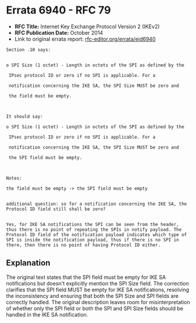 # Errata 6940 - RFC 79

- **RFC Title:** Internet Key Exchange Protocol Version 2 (IKEv2)
- **RFC Publication Date:** October 2014
- Link to original errata report: [rfc-editor.org/errata/eid6940](https://www.rfc-editor.org/errata/eid6940)

```
Section .10 says:


o SPI Size (1 octet) - Length in octets of the SPI as defined by the
 IPsec protocol ID or zero if no SPI is applicable. For a
 notification concerning the IKE SA, the SPI Size MUST be zero and
 the field must be empty.


It should say:

o SPI Size (1 octet) - Length in octets of the SPI as defined by the
 IPsec protocol ID or zero if no SPI is applicable. For a
 notification concerning the IKE SA, the SPI Size MUST be zero and
 the SPI field must be empty.


Notes:

the field must be empty -> the SPI field must be empty

additional question: so for a notification concerning the IKE SA, the Protocol ID field still shall be zero?

Yes, for IKE SA notifications the SPI can be seen from the header, thus there is no point of repeating the SPIs in notify payload. The Protocol ID field of the notification payload indicates which type of SPI is inside the notification payload, thus if there is no SPI in there, then there is no point of having Protocol ID either.
```

## Explanation

The original text states that the SPI field must be empty for IKE SA notifications but doesn't explicitly mention the SPI Size field. The correction clarifies that the SPI field MUST be empty for IKE SA notifications, resolving the inconsistency and ensuring that both the SPI Size and SPI fields are correctly handled. The original description leaves room for misinterpretation of whether only the SPI field or both the SPI and SPI Size fields should be handled in the IKE SA notification.

